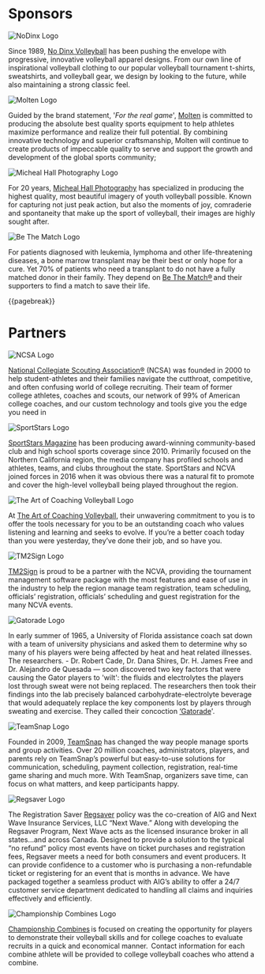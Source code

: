 # Sponsors

<div class="sponsorcontainer">

  <div class="--centered">

  ![NoDinx Logo]({{url_nodinx_logo}})

  </div>

  Since 1989, [No Dinx Volleyball]({{url_nodinx}}) has been pushing the envelope with progressive, innovative volleyball apparel designs. From our own line of inspirational volleyball clothing to our popular volleyball tournament t-shirts, sweatshirts, and volleyball gear, we design by looking to the future, while also maintaining a strong classic feel. 

</div>

<div class="sponsorcontainer">

  <div class="--centered">

  ![Molten Logo]({{url_molten_logo}})

  </div>

  Guided by the brand statement, '*For the real game*', [Molten]({{url_molten}}) is committed to producing the absolute best quality sports equipment to help athletes maximize performance and realize their full potential. By combining innovative technology and superior craftsmanship, Molten will continue to create products of impeccable quality to serve and support the growth and development of the global sports community;

</div>

<div class="sponsorcontainer">

  <div class="--centered">

  ![Micheal Hall Photography Logo]({{url_michealhallphotography_logo}})

  </div>

  For 20 years, [Micheal Hall Photography]({{url_michealhallphotography}}) has specialized in producing the highest quality, most beautiful imagery of youth volleyball possible. Known for capturing not just peak action, but also the moments of joy, comraderie and spontaneity that make up the sport of volleyball, their images are highly sought after.

</div>

<div class="sponsorcontainer">

  <div class="--centered">

  ![Be The Match Logo]({{url_be_the_match_logo}})

  </div>

  For patients diagnosed with leukemia, lymphoma and other life-threatening diseases, a bone marrow transplant may be their best or only hope for a cure. Yet 70% of patients who need a transplant to do not have a fully matched donor in their family. They depend on [Be The Match®]({{url_be_the_match}}) and their supporters to find a match to save their life.

</div>

{{pagebreak}}

# Partners

<div class="sponsorcontainer">

  <div class="--centered">

  ![NCSA Logo]({{url_ncsa_logo}})

  </div>

  [National Collegiate Scouting Association®]({{url_ncsa}}) (NCSA) was founded in 2000 to help student-athletes and their families navigate the cutthroat, competitive, and often confusing world of college recruiting. Their team of former college athletes, coaches and scouts, our network of 99% of American college coaches, and our custom technology and tools give you the edge you need in

</div>


<div class="sponsorcontainer">

  <div class="--centered">

  ![SportStars Logo]({{url_sportstars_logo}})

  </div>

  [SportStars Magazine]({{url_sportstars}}) has been producing award-winning community-based club and high school sports coverage since 2010. Primarily focused on the Northern California region, the media company has profiled schools and athletes, teams, and clubs throughout the state. SportStars and NCVA joined forces in 2016 when it was obvious there was a natural fit to promote and cover the high-level volleyball being played throughout the region.

</div>


<div class="sponsorcontainer">

  <div class="--centered">

  ![The Art of Coaching Volleyball Logo]({{url_art_of_coaching_logo}})

  </div>

  At [The Art of Coaching Volleyball]({{url_art_of_coaching}}), their unwavering commitment to you is to offer the tools necessary for you to be an outstanding coach who values listening and learning and seeks to evolve. If you’re a better coach today than you were yesterday, they’ve done their job, and so have you.

</div>


<div class="sponsorcontainer">

  <div class="--centered">

  ![TM2Sign Logo]({{url_tm2sign_logo}})

  </div>

  [TM2Sign]({{url_tm2sign}}) is proud to be a partner with the NCVA, providing the tournament management software package with the most features and ease of use in the industry to help the region manage team registration, team scheduling, officials’ registration, officials’ scheduling and guest registration for the many NCVA events.

</div>


<div class="sponsorcontainer">

  <div class="--centered">

  ![Gatorade Logo]({{url_gatorade_logo}})

  </div>

  In early summer of 1965, a University of Florida assistance coach sat down with a team of university physicians and asked them to determine why so many of his players were being affected by heat and heat related illnesses. The researchers. - Dr. Robert Cade, Dr. Dana Shires, Dr. H. James Free and Dr. Alejandro de Quesada — soon discovered two key factors that were causing the Gator players to 'wilt': the fluids and electrolytes the players lost through sweat were not being replaced. The researchers then took their findings into the lab precisely balanced carbohydrate-electrolyte beverage that would adequately replace the key components lost by players through sweating and exercise. They called their concoction [‘Gatorade]({{url_gatorade}})'.

</div>

<div class="sponsorcontainer">

  <div class="--centered">

  ![TeamSnap Logo]({{url_teamsnap_logo}})

  </div>

  Founded in 2009, [TeamSnap]({{url_teamsnap}}) has changed the way people manage sports and group activities. Over 20 million coaches, administrators, players, and parents rely on TeamSnap’s powerful but easy-to-use solutions for communication, scheduling, payment collection, registration, real-time game sharing and much more. With TeamSnap, organizers save time, can focus on what matters, and keep participants happy.

</div>



<div class="sponsorcontainer">

  <div class="--centered">

  ![Regsaver Logo]({{url_regsaver_logo}})

  </div>

  The Registration Saver [Regsaver]({{url_regsaver}}) policy was the co-creation of AIG and Next Wave Insurance Services, LLC “Next Wave.” Along with developing the Regsaver Program, Next Wave acts as the licensed insurance broker in all states…and across Canada. Designed to provide a solution to the typical “no refund” policy most events have on ticket purchases and registration fees, Regsaver meets a need for both consumers and event producers. It can provide confidence to a customer who is purchasing a non-refundable ticket or registering for an event that is months in advance. We have packaged together a seamless product with AIG’s ability to offer a 24/7 customer service department dedicated to handling all claims and inquiries effectively and efficiently.

</div>


<div class="sponsorcontainer">

  <div class="--centered">

  ![Championship Combines Logo]({{url_championshipcombines_logo}})

  </div>

  [Championship Combines]({{url_championshipcombines}}) is focused on creating the opportunity for players to demonstrate their volleyball skills and for college coaches to evaluate recruits in a quick and economical manner.  Contact information for each combine athlete will be provided to college volleyball coaches who attend a combine.   

</div>